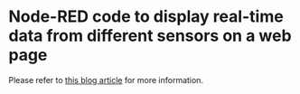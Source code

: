 # Node-RED code to display real-time data from different sensors on a web page
Please refer to [this blog article](https://envitronicslab.wixsite.com/duruntashlab/post/real-time-monitoring-of-data-from-multiple-sensors-on-a-webpage-using-node-red) for more information. 
